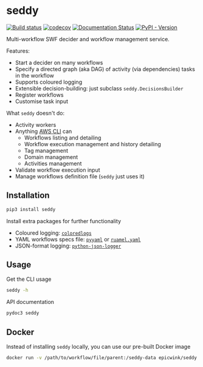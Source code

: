 # seddy
[![Build status](
https://github.com/EpicWink/seddy/workflows/test/badge.svg?branch=master)](
https://github.com/EpicWink/seddy/actions?query=branch%3Amaster+workflow%3Atest)
[![codecov](https://codecov.io/gh/EpicWink/seddy/branch/master/graph/badge.svg)](
https://codecov.io/gh/EpicWink/seddy)
[![Documentation Status](https://readthedocs.org/projects/seddy/badge/?version=latest)](
https://seddy.readthedocs.io/en/latest/?badge=latest)
[![PyPI - Version](https://img.shields.io/pypi/v/seddy?logo=pypi)](
https://pypi.org/project/seddy/)

Multi-workflow SWF decider and workflow management service.

Features:
* Start a decider on many workflows
* Specify a directed graph (aka DAG) of activity (via dependencies) tasks in the
  workflow
* Supports coloured logging
* Extensible decision-building: just subclass `seddy.DecisionsBuilder`
* Register workflows
* Customise task input

What `seddy` doesn't do:
* Activity workers
* Anything [AWS CLI](https://aws.amazon.com/cli/) can
  * Workflows listing and detailing
  * Workflow execution management and history detailing
  * Tag management
  * Domain management
  * Activities management
* Validate workflow execution input
* Manage workflows definition file (`seddy` just uses it)

## Installation
```bash
pip3 install seddy
```

Install extra packages for further functionality
* Coloured logging: [`coloredlogs`](https://pypi.org/project/coloredlogs/)
* YAML workflows specs file: [`pyyaml`](https://pypi.org/project/PyYAML/) or
  [`ruamel.yaml`](https://pypi.org/project/ruamel.yaml/)
* JSON-format logging:
  [`python-json-logger`](https://pypi.org/project/python-json-logger/)

## Usage
Get the CLI usage
```bash
seddy -h
```

API documentation
```bash
pydoc3 seddy
```

## Docker
Instead of installing `seddy` locally, you can use our pre-built Docker image
```bash
docker run -v /path/to/workflow/file/parent:/seddy-data epicwink/seddy -h
```
